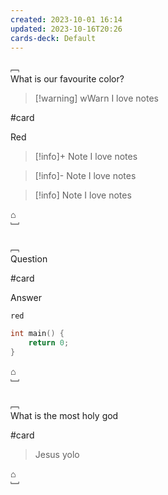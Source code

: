 ```yaml
---
created: 2023-10-01 16:14
updated: 2023-10-16T20:26
cards-deck: Default
---
```


﹇<br>
What is our favourite color?

> [!warning] wWarn
> I love notes

#card 

Red

> [!info]+ Note
> I love notes

> [!info]- Note
> I love notes

> [!info] Note
> I love notes

⌂
<br>﹈<br>

﹇<br>
Question

#card 

Answer

`red`

```cpp
int main() {
	return 0;
}
```

⌂
<br>﹈<br>

﹇<br>
What is the most holy god

#card 

> Jesus yolo

⌂
<br>﹈<br>



